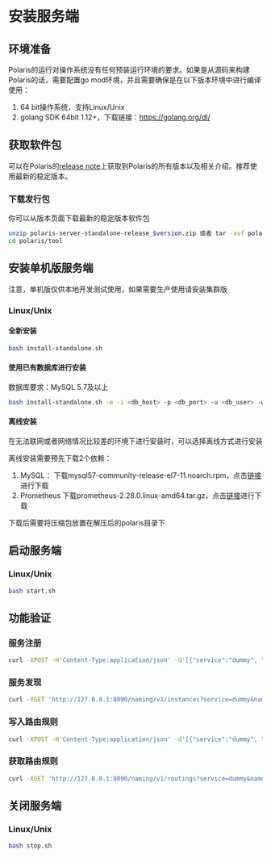 

# 安装服务端

## 环境准备

Polaris的运行对操作系统没有任何预装运行环境的要求。如果是从源码来构建Polaris的话，需要配置go mod环境，并且需要确保是在以下版本环境中进行编译使用：

1. 64 bit操作系统，支持Linux/Unix
2. golang SDK 64bit 1.12+，下载链接：https://golang.org/dl/

## 获取软件包

可以在Polaris的[release note](https://github.com/polarismesh/polaris/releases)上获取到Polaris的所有版本以及相关介绍。推荐使用最新的稳定版本。

### 下载发行包

你可以从版本页面下载最新的稳定版本软件包

```bash
unzip polaris-server-standalone-release_$version.zip 或者 tar -xvf polaris-server-standalone-release_$version.tar.gz
cd polaris/tool
```


## 安装单机版服务端

注意，单机版仅供本地开发测试使用，如果需要生产使用请安装集群版

### Linux/Unix

#### 全新安装

```bash
bash install-standalone.sh
```

#### 使用已有数据库进行安装

数据库要求：MySQL 5.7及以上

```bash
bash install-standalone.sh -e -i <db_host> -p <db_port> -u <db_user> -w <db_pwd>
```

#### 离线安装

在无法联网或者网络情况比较差的环境下进行安装时，可以选择离线方式进行安装

离线安装需要预先下载2个依赖：
1. MySQL：
下载mysql57-community-release-el7-11.noarch.rpm，点击[链接](https://repo.mysql.com/mysql57-community-release-el7-11.noarch.rpm)进行下载
2. Prometheus
下载prometheus-2.28.0.linux-amd64.tar.gz，点击[链接](https://github.com/prometheus/prometheus/releases/download/v2.28.0/prometheus-2.28.0.linux-amd64.tar.gz)进行下载

下载后需要将压缩包放置在解压后的polaris目录下

## 启动服务端

### Linux/Unix

```bash
bash start.sh
```

## 功能验证

### 服务注册

```bash
curl -XPOST -H'Content-Type:application/json' -d'[{"service":"dummy", "namespace":"Test", "host":"127.0.0.1", "port":12380}]' 'http://127.0.0.1:8090/naming/v1/instances' 
```

### 服务发现

```bash
curl -XGET 'http://127.0.0.1:8090/naming/v1/instances?service=dummy&namespace=Test'
```

### 写入路由规则

```bash
curl -XPOST -H'Content-Type:application/json' -d'[{"service":"dummy", "namespace":"Test", "inbounds":[], "outbounds":[]}]' 'http://127.0.0.1:8090/naming/v1/routings
```

### 获取路由规则

```bash
curl -XGET 'http://127.0.0.1:8090/naming/v1/routings?service=dummy&namespace=Test'
```

## 关闭服务端

### Linux/Unix

```bash
bash stop.sh
```
